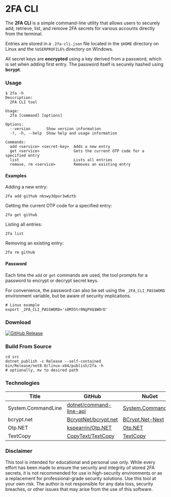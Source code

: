 
# 2FA CLI

The **2FA CLI** is a simple command-line utility that allows users to securely add, retrieve, list, and remove 2FA secrets for various accounts directly from the terminal.

Entries are stored in a `.2fa-cli.json` file located in the `$HOME` directory on Linux and the `%USERPROFILE%` directory on Windows.

All secret keys are **encrypted** using a key derived from a password, which is set when adding first entry. The password itself is securely hashed using **bcrypt**.

### Usage

```text
$ 2fa -h
Description:
  2FA CLI tool

Usage:
  2fa [command] [options]

Options:
  --version       Show version information
  -?, -h, --help  Show help and usage information

Commands:
  add <service> <secret-key>  Adds a new entry
  get <service>               Gets the current OTP code for a specified entry
  list                        Lists all entries
  remove, rm <service>        Removes an existing entry
```

#### Examples

Adding a new entry:

```
2fa add github nbswy3dpor3w6ztb
```

Getting the current OTP code for a specified entry:

```
2fa get github
```

Listing all entries:

```
2fa list
```

Removing an existing entry:

```
2fa rm github
```

#### Password

Each time the `add` or `get` commands are used, the tool prompts for a password to encrypt or decrypt secret keys.

For convenience, the password can also be set using the `_2FA_CLI_PASSWORD` environment variable, but be aware of security implications.

```
# Linux example
export _2FA_CLI_PASSWORD='s0M35tr0NgP4$$W0rD'
```

### Download

[![GitHub Release](https://img.shields.io/github/v/release/jurakovic/2fa-cli)](https://github.com/jurakovic/2fa-cli/releases/latest)

### Build From Source

```
cd src
dotnet publish -c Release --self-contained
bin/Release/net8.0/linux-x64/publish/2fa -h
# optionally, mv to desired path
```

### Technologies

| Title | GitHub | NuGet |
|--|--|--|
| System.CommandLine | [dotnet/command-line-api](https://github.com/dotnet/command-line-api) | [System.CommandLine](https://www.nuget.org/packages/System.CommandLine) |
| bcrypt.net | [BcryptNet/bcrypt.net](https://github.com/BcryptNet/bcrypt.net) | [BCrypt.Net-Next](https://www.nuget.org/packages/BCrypt.Net-Next) |
| Otp.NET | [kspearrin/Otp.NET](https://github.com/kspearrin/Otp.NET) | [Otp.NET](https://www.nuget.org/packages/Otp.NET) |
| TextCopy | [CopyText/TextCopy](https://github.com/CopyText/TextCopy) | [TextCopy](https://www.nuget.org/packages/TextCopy) |

### Disclaimer

This tool is intended for educational and personal use only. While every effort has been made to ensure the security and integrity of stored 2FA secrets, it is not recommended for use in high-security environments or as a replacement for professional-grade security solutions. Use this tool at your own risk. The author is not responsible for any data loss, security breaches, or other issues that may arise from the use of this software.
